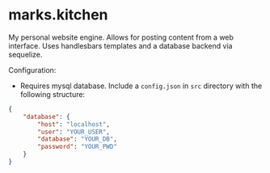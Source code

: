 # marks.kitchen
My personal website engine. Allows for posting content from a web interface.
Uses handlesbars templates and a database backend via sequelize. 

Configuration:
- Requires mysql database. Include a `config.json` in `src` directory with the following structure:
```json
{
    "database": {
        "host": "localhost",
        "user": "YOUR_USER",
        "database": "YOUR_DB",
        "password": "YOUR_PWD"
    }
}
```
